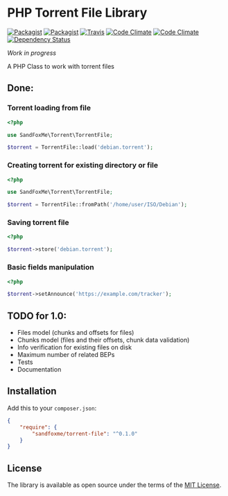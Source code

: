 # PHP Torrent File Library

[![Packagist](https://img.shields.io/packagist/v/sandfoxme/torrent-file.svg?maxAge=2592000)](https://packagist.org/packages/sandfoxme/torrent-file)
[![Packagist](https://img.shields.io/packagist/l/sandfoxme/torrent-file.svg?maxAge=2592000)](https://opensource.org/licenses/MIT)
[![Travis](https://img.shields.io/travis/sandfoxme/torrent-file.svg?maxAge=2592000)](https://travis-ci.org/sandfoxme/torrent-file)
[![Code Climate](https://img.shields.io/codeclimate/coverage/github/sandfoxme/torrent-file.svg?maxAge=2592000)](https://codeclimate.com/github/sandfoxme/torrent-file/coverage)
[![Code Climate](https://img.shields.io/codeclimate/github/sandfoxme/torrent-file.svg?maxAge=2592000)](https://codeclimate.com/github/sandfoxme/torrent-file)
[![Dependency Status](https://img.shields.io/gemnasium/sandfoxme/torrent-file.svg?maxAge=2592000)](https://gemnasium.com/github.com/sandfoxme/torrent-file)


*Work in progress*

A PHP Class to work with torrent files

## Done:

### Torrent loading from file

```php
<?php

use SandFoxMe\Torrent\TorrentFile; 

$torrent = TorrentFile::load('debian.torrent');
```

### Creating torrent for existing directory or file

```php
<?php

use SandFoxMe\Torrent\TorrentFile; 

$torrent = TorrentFile::fromPath('/home/user/ISO/Debian');
```

### Saving torrent file

```php
<?php

$torrent->store('debian.torrent');
```

### Basic fields manipulation

```php
<?php 

$torrent->setAnnounce('https://example.com/tracker');
```

## TODO for 1.0:

* Files model (chunks and offsets for files)
* Chunks model (files and their offsets, chunk data validation)
* Info verification for existing files on disk
* Maximum number of related BEPs
* Tests
* Documentation

## Installation

Add this to your `composer.json`:

```json
{
    "require": {
        "sandfoxme/torrent-file": "^0.1.0"
    }
}
```

## License

The library is available as open source under the terms of the [MIT License](https://opensource.org/licenses/MIT).
